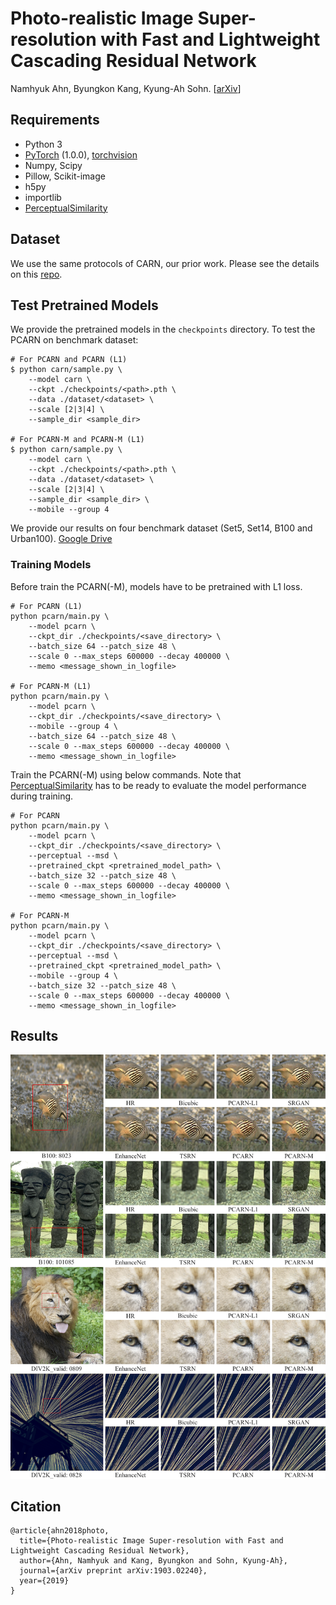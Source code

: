 # Photo-realistic Image Super-resolution with Fast and Lightweight Cascading Residual Network
Namhyuk Ahn, Byungkon Kang, Kyung-Ah Sohn. [[arXiv](https://arxiv.org/abs/1903.02240)]

## Requirements
- Python 3
- [PyTorch](https://github.com/pytorch/pytorch) (1.0.0), [torchvision](https://github.com/pytorch/vision)
- Numpy, Scipy
- Pillow, Scikit-image
- h5py
- importlib
- [PerceptualSimilarity](https://github.com/richzhang/PerceptualSimilarity)

## Dataset
We use the same protocols of CARN, our prior work. Please see the details on this [repo](https://github.com/nmhkahn/CARN-pytorch#dataset).

## Test Pretrained Models
We provide the pretrained models in the `checkpoints` directory. To test the PCARN on benchmark dataset:
```shell
# For PCARN and PCARN (L1)
$ python carn/sample.py \
    --model carn \
    --ckpt ./checkpoints/<path>.pth \
    --data ./dataset/<dataset> \
    --scale [2|3|4] \
    --sample_dir <sample_dir>

# For PCARN-M and PCARN-M (L1)
$ python carn/sample.py \
    --model carn \
    --ckpt ./checkpoints/<path>.pth \
    --data ./dataset/<dataset> \
    --scale [2|3|4] \
    --sample_dir <sample_dir> \
    --mobile --group 4
```
We provide our results on four benchmark dataset (Set5, Set14, B100 and Urban100). [Google Drive](https://drive.google.com/open?id=1mWBRZyClsZOnyHdcMGDrM2rnkXEdBQHU)

### Training Models
Before train the PCARN(-M), models have to be pretrained with L1 loss.
```shell
# For PCARN (L1)
python pcarn/main.py \
    --model pcarn \
    --ckpt_dir ./checkpoints/<save_directory> \
    --batch_size 64 --patch_size 48 \
    --scale 0 --max_steps 600000 --decay 400000 \
    --memo <message_shown_in_logfile>

# For PCARN-M (L1)
python pcarn/main.py \
    --model pcarn \
    --ckpt_dir ./checkpoints/<save_directory> \
    --mobile --group 4 \
    --batch_size 64 --patch_size 48 \
    --scale 0 --max_steps 600000 --decay 400000 \
    --memo <message_shown_in_logfile>
```

Train the PCARN(-M) using below commands. Note that [PerceptualSimilarity](https://github.com/richzhang/PerceptualSimilarity) has to be ready to evaluate the model performance during training.
```
# For PCARN
python pcarn/main.py \
    --model pcarn \
    --ckpt_dir ./checkpoints/<save_directory> \
    --perceptual --msd \
    --pretrained_ckpt <pretrained_model_path> \
    --batch_size 32 --patch_size 48 \
    --scale 0 --max_steps 600000 --decay 400000 \
    --memo <message_shown_in_logfile>
    
# For PCARN-M
python pcarn/main.py \
    --model pcarn \
    --ckpt_dir ./checkpoints/<save_directory> \
    --perceptual --msd \
    --pretrained_ckpt <pretrained_model_path> \
    --mobile --group 4 \
    --batch_size 32 --patch_size 48 \
    --scale 0 --max_steps 600000 --decay 400000 \
    --memo <message_shown_in_logfile>
```

## Results
![](./assets/fig_visual_perception.png)

## Citation
```
@article{ahn2018photo,
  title={Photo-realistic Image Super-resolution with Fast and Lightweight Cascading Residual Network},
  author={Ahn, Namhyuk and Kang, Byungkon and Sohn, Kyung-Ah},
  journal={arXiv preprint arXiv:1903.02240},
  year={2019}
}
```
